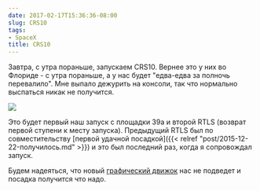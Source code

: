 ```yaml
---
date: 2017-02-17T15:36:36-08:00
slug: CRS10
tags:
- SpaceX
title: CRS10
---
```


Завтра, с утра пораньше, запускаем CRS10. Вернее это у них во Флориде - с утра
пораньше, а у нас будет "едва-едва за полночь перевалило". Мне выпало дежурить
на консоли, так что нормально выспаться никак не получится.

![](/2017/02/crs10_mission_patch.png)

Это будет первый наш запуск с площадки 39a и второй RTLS (возврат первой ступени
к месту запуска). Предыдущий RTLS был по совместительству [первой удачной
посадкой]({{< relref "post/2015-12-22-получилось.md" >}}) и это был последний
раз, когда я сопровождал запуск.

Будем надеяться, что новый [графический движок](https://twitter.com/elonmusk/status/832480331496185857)
нас не подведет и посадка получится что надо.

<!--more-->
